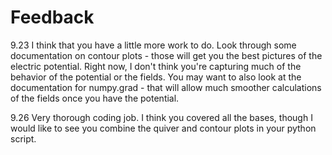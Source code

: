 # Feedback
9.23
I think that you have a little more work to do. Look through some documentation on contour plots - those will get you the best pictures of the electric potential. Right now, I don't think you're capturing much of the behavior of the potential or the fields. You may want to also look at the documentation for numpy.grad - that will allow much smoother calculations of the fields once you have the potential.

9.26
Very thorough coding job. I think you covered all the bases, though I would like to see you combine the quiver and contour plots in your python script.
